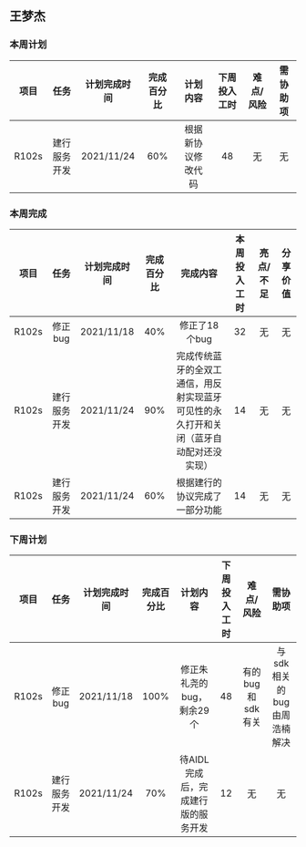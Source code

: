 ## 王梦杰
### 本周计划
| 项目  |     任务     | 计划完成时间 | 完成百分比 |      计划内容      | 下周投入工时 | 难点/风险 | 需协助项 |
| :---: | :----------: | :----------: | :--------: | :----------------: | :----------: | :-------: | :------: |
| R102s | 建行服务开发 |  2021/11/24  |    60%     | 根据新协议修改代码 |      48      |    无     |    无    |

### 本周完成
| 项目  |     任务     | 计划完成时间 | 完成百分比 |                           完成内容                           | 本周投入工时 | 亮点/不足 | 分享价值 |
| :---: | :----------: | :----------: | :--------: | :----------------------------------------------------------: | :----------: | :-------: | :------: |
| R102s |   修正bug    |  2021/11/18  |    40%     |                        修正了18个bug                         |      32      |    无     |    无    |
| R102s | 建行服务开发 |  2021/11/24  |    90%     | 完成传统蓝牙的全双工通信，用反射实现蓝牙可见性的永久打开和关闭（蓝牙自动配对还没实现） |      14      |    无     |    无    |
| R102s | 建行服务开发 |  2021/11/24  |    60%     |                根据建行的协议完成了一部分功能                |      14      |    无     |    无    |

### 下周计划
| 项目  |     任务     | 计划完成时间 | 完成百分比 |              计划内容              | 下周投入工时 |    难点/风险     |          需协助项          |
| :---: | :----------: | :----------: | :--------: | :--------------------------------: | :----------: | :--------------: | :------------------------: |
| R102s |   修正bug    |  2021/11/18  |    100%    |     修正朱礼尧的bug，剩余29个      |      48      | 有的bug和sdk有关 | 与sdk相关的bug由周浩楠解决 |
| R102s | 建行服务开发 |  2021/11/24  |    70%     | 待AIDL完成后，完成建行版的服务开发 |      12      |        无        |             无             |

